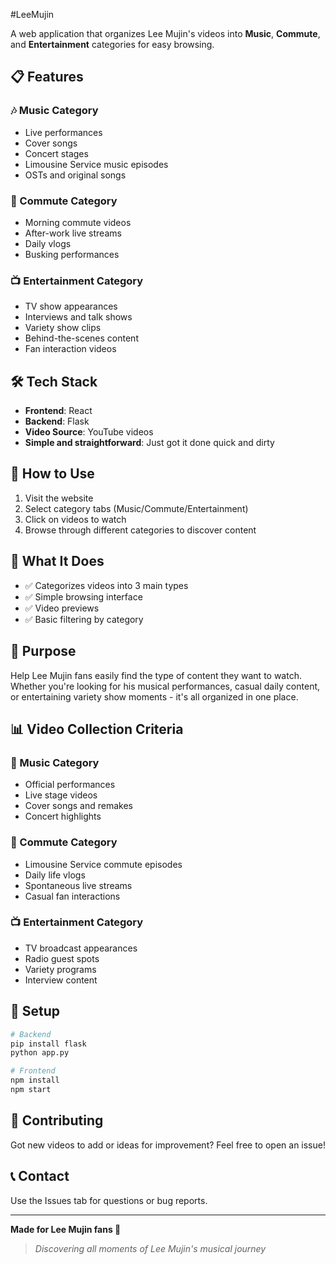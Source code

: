 #LeeMujin

A web application that organizes Lee Mujin's videos into **Music**, **Commute**, and **Entertainment** categories for easy browsing.

## 📋 Features

### 🎶 Music Category
- Live performances
- Cover songs
- Concert stages
- Limousine Service music episodes
- OSTs and original songs

### 🚗 Commute Category  
- Morning commute videos
- After-work live streams
- Daily vlogs
- Busking performances

### 📺 Entertainment Category
- TV show appearances
- Interviews and talk shows
- Variety show clips
- Behind-the-scenes content
- Fan interaction videos

## 🛠️ Tech Stack

- **Frontend**: React
- **Backend**: Flask
- **Video Source**: YouTube videos
- **Simple and straightforward**: Just got it done quick and dirty

## 🚀 How to Use

1. Visit the website
2. Select category tabs (Music/Commute/Entertainment)
3. Click on videos to watch
4. Browse through different categories to discover content

## 📱 What It Does

- ✅ Categorizes videos into 3 main types
- ✅ Simple browsing interface
- ✅ Video previews
- ✅ Basic filtering by category

## 🎯 Purpose

Help Lee Mujin fans easily find the type of content they want to watch. Whether you're looking for his musical performances, casual daily content, or entertaining variety show moments - it's all organized in one place.

## 📊 Video Collection Criteria

### 🎵 Music Category
- Official performances
- Live stage videos
- Cover songs and remakes
- Concert highlights

### 🚗 Commute Category
- Limousine Service commute episodes
- Daily life vlogs
- Spontaneous live streams
- Casual fan interactions

### 📺 Entertainment Category
- TV broadcast appearances
- Radio guest spots
- Variety programs
- Interview content

## 🔧 Setup

```bash
# Backend
pip install flask
python app.py

# Frontend
npm install
npm start
```

## 🤝 Contributing

Got new videos to add or ideas for improvement? Feel free to open an issue!

## 📞 Contact

Use the Issues tab for questions or bug reports.

---

**Made for Lee Mujin fans 🎤**

> *Discovering all moments of Lee Mujin's musical journey*

